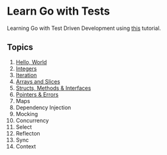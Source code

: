 # Learn Go with Tests
Learning Go with Test Driven Development using [this](https://quii.gitbook.io/learn-go-with-tests/) tutorial.

## Topics

1. [Hello, World](./hello)
1. [Integers](./integers)
1. [Iteration](./iteration)
1. [Arrays and Slices](./arrays-and-slices)
1. [Structs, Methods & Interfaces](./structs-methods-and-interfaces)
1. [Pointers & Errors](./pointers-and-errors)
1. Maps
1. Dependency Injection
1. Mocking
1. Concurrency
1. Select
1. Reflecton
1. Sync
1. Context
